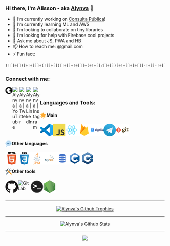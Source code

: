 ### Hi there, I'm Alisson - aka [Alynva][website] 👋

- 🔭 I’m currently working on [Consulta Pública][consulta]!
- 🌱 I’m currently learning ML and AWS
- 👯 I’m looking to collaborate on tiny libraries
- 🤔 I’m looking for help with Firebase cool projects
- 💬 Ask me about JS, PWA and HB
- 📫 How to reach me: @gmail.com
- ⚡ Fun fact:
```js
(![]+[])[+!+[]]+(![]+[])[!+[]+!+[]]+(+!+[]/[]+[])[+!+[]+[+[]]-!+[]-!+[]-!+[]]+([]+[][[]])[+!+[]]+([]+[][(![]+[])[+[]]+([![]]+[][[]])[+!+[]+[+[]]]+(![]+[])[!+[]+!+[]]+(![]+[])[!+[]+!+[]]])[!+[]+!+[]+[!+[]+!+[]+!+[]]]+(![]+[])[+!+[]]
```

### Connect with me:

[<img align="left" alt="alynva.com" width="22px" src="https://raw.githubusercontent.com/iconic/open-iconic/master/svg/globe.svg" />][website]
[<img align="left" alt="Alynva | YouTube" width="22px" src="https://cdn.jsdelivr.net/npm/simple-icons@v3/icons/youtube.svg" />][youtube]
[<img align="left" alt="Alynva | Twitter" width="22px" src="https://cdn.jsdelivr.net/npm/simple-icons@v3/icons/twitter.svg" />][twitter]
[<img align="left" alt="Alynva | LinkedIn" width="22px" src="https://cdn.jsdelivr.net/npm/simple-icons@v3/icons/linkedin.svg" />][linkedin]
[<img align="left" alt="Alynva | Instagram" width="22px" src="https://cdn.jsdelivr.net/npm/simple-icons@v3/icons/instagram.svg" />][instagram]

<br />

### Languages and Tools:

#### <img align="left" alt="Main" width="20px" src="https://raw.githubusercontent.com/twitter/twemoji/54df6a1340154c4f5bad09c85de8b720c5373c03/assets/svg/1f31f.svg" /> Main

<img align="left" alt="Visual Studio Code" width="40px" src="https://raw.githubusercontent.com/github/explore/80688e429a7d4ef2fca1e82350fe8e3517d3494d/topics/visual-studio-code/visual-studio-code.png" />
<img align="left" alt="JavaScript" width="40px" src="https://raw.githubusercontent.com/github/explore/80688e429a7d4ef2fca1e82350fe8e3517d3494d/topics/javascript/javascript.png" />
<img align="left" alt="React" width="40px" src="https://raw.githubusercontent.com/github/explore/80688e429a7d4ef2fca1e82350fe8e3517d3494d/topics/react/react.png" />
<img align="left" alt="Firebase" width="40px" src="https://raw.githubusercontent.com/github/explore/80688e429a7d4ef2fca1e82350fe8e3517d3494d/topics/firebase/firebase.png" />
<img align="left" alt="Algolia" width="40px" src="https://raw.githubusercontent.com/github/explore/ef2e43512bb3fb76803e5cda99a87bcc4b601b7a/topics/algolia/algolia.png" />
<img align="left" alt="Telegram Bots" width="40px" src="https://raw.githubusercontent.com/github/explore/80688e429a7d4ef2fca1e82350fe8e3517d3494d/topics/telegram/telegram.png" />
<img align="left" alt="Git" width="40px" src="https://raw.githubusercontent.com/github/explore/80688e429a7d4ef2fca1e82350fe8e3517d3494d/topics/git/git.png" />

<br />
<br />

#### <img align="left" alt="Languages" width="20px" src="https://raw.githubusercontent.com/twitter/twemoji/54df6a1340154c4f5bad09c85de8b720c5373c03/assets/svg/1f4ac.svg" /> Other languages

<img align="left" alt="HTML5" width="40px" src="https://raw.githubusercontent.com/github/explore/80688e429a7d4ef2fca1e82350fe8e3517d3494d/topics/html/html.png" />
<img align="left" alt="CSS3" width="40px" src="https://raw.githubusercontent.com/github/explore/80688e429a7d4ef2fca1e82350fe8e3517d3494d/topics/css/css.png" />
<img align="left" alt="Java" width="40px" src="https://raw.githubusercontent.com/github/explore/80688e429a7d4ef2fca1e82350fe8e3517d3494d/topics/java/java.png" />
<img align="left" alt="MySQL" width="40px" src="https://raw.githubusercontent.com/github/explore/80688e429a7d4ef2fca1e82350fe8e3517d3494d/topics/mysql/mysql.png" />
<img align="left" alt="SQL" width="40px" src="https://raw.githubusercontent.com/github/explore/80688e429a7d4ef2fca1e82350fe8e3517d3494d/topics/sql/sql.png" />
<img align="left" alt="C" width="40px" src="https://raw.githubusercontent.com/github/explore/80688e429a7d4ef2fca1e82350fe8e3517d3494d/topics/c/c.png" />
<img align="left" alt="C++" width="40px" src="https://raw.githubusercontent.com/github/explore/80688e429a7d4ef2fca1e82350fe8e3517d3494d/topics/cpp/cpp.png" />

<br />
<br />

#### <img align="left" alt="Tools" width="20px" src="https://raw.githubusercontent.com/twitter/twemoji/54df6a1340154c4f5bad09c85de8b720c5373c03/assets/svg/1f6e0.svg" /> Other tools

<img align="left" alt="GitHub" width="40px" src="https://raw.githubusercontent.com/github/explore/78df643247d429f6cc873026c0622819ad797942/topics/github/github.png" />
<img align="left" alt="GitLab" width="40px" src="https://cdn.jsdelivr.net/npm/simple-icons@v3/icons/gitlab.svg" />
<img align="left" alt="Terminal" width="40px" src="https://raw.githubusercontent.com/github/explore/80688e429a7d4ef2fca1e82350fe8e3517d3494d/topics/terminal/terminal.png" />
<img align="left" alt="Node.js" width="40px" src="https://raw.githubusercontent.com/github/explore/80688e429a7d4ef2fca1e82350fe8e3517d3494d/topics/nodejs/nodejs.png" />

<br />
<br />
<br />

---

<p align="center">
<a href="https://github.com/ryo-ma/github-profile-trophy">
<img align="center" alt="Alynva's Github Trophies" src="https://github-profile-trophy.vercel.app/?username=Alynva" />
</a>
</p>

---

<p align="center">
<img align="center" alt="Alynva's Github Stats" src="https://github-readme-stats.vercel.app/api?username=Alynva&show_icons=true&hide_border=true&count_private=true" />
</p>

---

<p align="center">
<a href="https://www.buymeacoffee.com/Alynva">
  <img width="500px" src="https://img.buymeacoffee.com/api/?url=aHR0cHM6Ly9pbWcuYnV5bWVhY29mZmVlLmNvbS9hcGkvP3VybD1hSFIwY0hNNkx5OWpaRzR1WW5WNWJXVmhZMjltWm1WbExtTnZiUzkxY0d4dllXUnpMM0J5YjJacGJHVmZjR2xqZEhWeVpYTXZNakF5TVM4d01pODJZbUZtWXpKaE56SXdPRFk1WW1VNU1XVXlORGcwWXpFeVpXRmpOMk0wTVM1cWNHYz0mc2l6ZT0zMDAmbmFtZT1BbHludmE=&creator=Alynva&is_creating=throwing%20code&design_code=1&design_color=%235F7FFF&slug=Alynva">
</a>
</p>

[website]: https://alynva.com
[consulta]: http://consultapublica.com.br/
[twitter]: https://twitter.com/Alynva
[youtube]: https://youtube.com/Alynva
[instagram]: https://instagram.com/Alynva
[linkedin]: https://linkedin.com/in/Alynva
